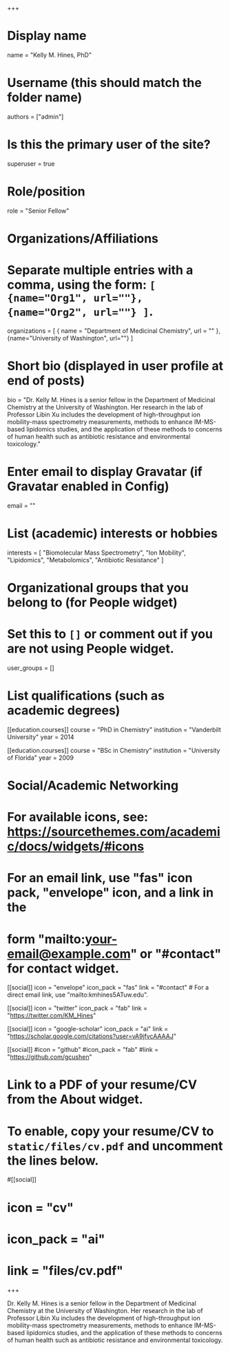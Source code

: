 +++
# Display name
name = "Kelly M. Hines, PhD"

# Username (this should match the folder name)
authors = ["admin"]

# Is this the primary user of the site?
superuser = true

# Role/position
role = "Senior Fellow"

# Organizations/Affiliations
#   Separate multiple entries with a comma, using the form: `[ {name="Org1", url=""}, {name="Org2", url=""} ]`.
organizations = [ { name = "Department of Medicinal Chemistry", url = "" }, {name="University of Washington", url=""} ]

# Short bio (displayed in user profile at end of posts)
bio = "Dr. Kelly M. Hines is a senior fellow in the Department of Medicinal Chemistry at the University of Washington. Her research in the lab of Professor Libin Xu includes the development of high-throughput ion mobility-mass spectrometry measurements, methods to enhance IM-MS-based lipidomics studies, and the application of these methods to concerns of human health such as antibiotic resistance and environmental toxicology."

# Enter email to display Gravatar (if Gravatar enabled in Config)
email = ""

# List (academic) interests or hobbies
interests = [
  "Biomolecular Mass Spectrometry",
  "Ion Mobility",
  "Lipidomics",
  "Metabolomics",
  "Antibiotic Resistance"
]

# Organizational groups that you belong to (for People widget)
#   Set this to `[]` or comment out if you are not using People widget.
user_groups = []

# List qualifications (such as academic degrees)
[[education.courses]]
  course = "PhD in Chemistry"
  institution = "Vanderbilt University"
  year = 2014

[[education.courses]]
  course = "BSc in Chemistry"
  institution = "University of Florida"
  year = 2009

# Social/Academic Networking
# For available icons, see: https://sourcethemes.com/academic/docs/widgets/#icons
#   For an email link, use "fas" icon pack, "envelope" icon, and a link in the
#   form "mailto:your-email@example.com" or "#contact" for contact widget.

[[social]]
  icon = "envelope"
  icon_pack = "fas"
  link = "#contact"  # For a direct email link, use "mailto:kmhines5ATuw.edu".

[[social]]
  icon = "twitter"
  icon_pack = "fab"
  link = "https://twitter.com/KM_Hines"

[[social]]
  icon = "google-scholar"
  icon_pack = "ai"
  link = "https://scholar.google.com/citations?user=vA9jfvcAAAAJ"

[[social]]
  #icon = "github"
  #icon_pack = "fab"
  #link = "https://github.com/gcushen"

# Link to a PDF of your resume/CV from the About widget.
# To enable, copy your resume/CV to `static/files/cv.pdf` and uncomment the lines below.
#[[social]]
#   icon = "cv"
#   icon_pack = "ai"
#   link = "files/cv.pdf"

+++

Dr. Kelly M. Hines is a senior fellow in the Department of Medicinal Chemistry at the University of Washington. Her research in the lab of Professor Libin Xu includes the development of high-throughput ion mobility-mass spectrometry measurements, methods to enhance IM-MS-based lipidomics studies, and the application of these methods to concerns of human health such as antibiotic resistance and environmental toxicology.
